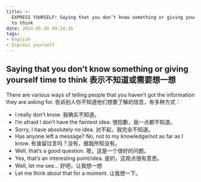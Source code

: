 ```yaml
---
title: >-
  EXPRESS YOURSELF: Saying that you don’t know something or giving yourself time
  to think
date: 2024-05-28 09:24:35
tags:
- English
- Express yourself
---
```


## Saying that you don’t know something or giving yourself time to think 表示不知道或需要想一想
There are various ways of telling people that you haven’t got the information they are asking for. 告诉别人你不知道他们想要了解的信息，有多种方式：
- I really don’t know. 
我确实不知道。
- I’m afraid I don’t have the faintest idea. 
很抱歉，我一点都不知道。
- Sorry, I have absolutely no idea. 
对不起，我完全不知道。
- Has anyone left a message? No, not to my knowledge/not as far as I know. 
有谁留过言吗？没有，据我所知没有。
- Well, that’s a good question. 
嗯，这是一个很好的问题。
- Yes, that’s an interesting point/idea. 
是的，这观点很有意思。
- Well, let me see… 
好吧，让我想一想
- Let me think about that for a moment. 
让我想一下。
